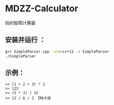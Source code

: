 # MDZZ-Calculator

妈的智障计算器


##  安装并运行 ：

``` bash
g++ SimpleParser.cpp -std=c++11 -o SimpleParser
./SimpleParser
```

## 示例：

```
>> (1 + 2 + 3) * 2
>> 123
>> (5 * 3) / 15
>> 12 / 6 / 2 【特大误
```
